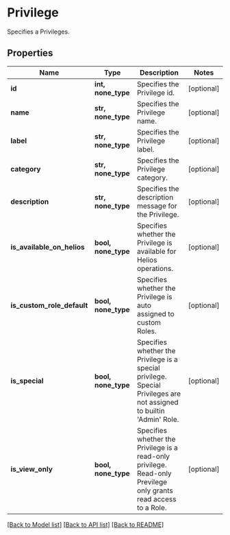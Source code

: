 # Privilege

Specifies a Privileges.

## Properties
Name | Type | Description | Notes
------------ | ------------- | ------------- | -------------
**id** | **int, none_type** | Specifies the Privilege id. | [optional] 
**name** | **str, none_type** | Specifies the Privilege name. | [optional] 
**label** | **str, none_type** | Specifies the Privilege label. | [optional] 
**category** | **str, none_type** | Specifies the Privilege category. | [optional] 
**description** | **str, none_type** | Specifies the description message for the Privilege. | [optional] 
**is_available_on_helios** | **bool, none_type** | Specifies whether the Privilege is available for Helios operations. | [optional] 
**is_custom_role_default** | **bool, none_type** | Specifies whether the Privilege is auto assigned to custom Roles. | [optional] 
**is_special** | **bool, none_type** | Specifies whether the Privilege is a special privilege. Special Privileges are not assigned to builtin &#39;Admin&#39; Role. | [optional] 
**is_view_only** | **bool, none_type** | Specifies whether the Privilege is a read-only privilege. Read-only Previlege only grants read access to a Role. | [optional] 

[[Back to Model list]](../README.md#documentation-for-models) [[Back to API list]](../README.md#documentation-for-api-endpoints) [[Back to README]](../README.md)


